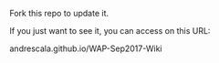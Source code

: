 
Fork this repo to update it.

If you just want to see it, you can access on this URL:

andrescala.github.io/WAP-Sep2017-Wiki
